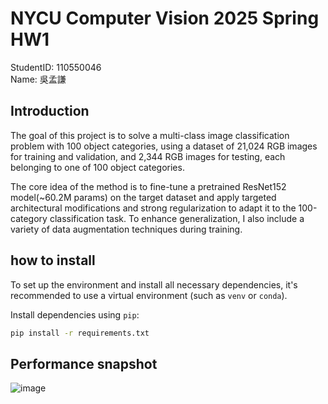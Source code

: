 # NYCU Computer Vision 2025 Spring HW1
StudentID: 110550046  
Name: 吳孟謙
## Introduction
The goal of this project is to solve a multi-class image classification problem with 100 object categories, using a dataset of 21,024 RGB images for training and validation, and 2,344 RGB images for testing, each belonging to one of 100 object categories.  
  
The core idea of the method is to fine-tune a pretrained ResNet152 model(~60.2M params) on the target dataset and apply targeted architectural modifications and strong regularization to adapt it to the 100-category classification task. To enhance generalization, I also include a variety of data augmentation techniques during training.
## how to install
To set up the environment and install all necessary dependencies, it's recommended to use a virtual environment (such as `venv` or `conda`).

Install dependencies using `pip`:

```bash
pip install -r requirements.txt
```
## Performance snapshot
![image](https://github.com/user-attachments/assets/cf2588a7-4255-4892-87ca-a260a78da767)

